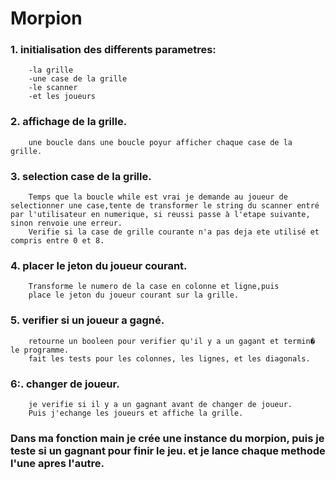 # Morpion

### 1. initialisation des differents parametres:
		-la grille
		-une case de la grille
		-le scanner
		-et les joueurs
		
### 2. affichage de la grille.
		une boucle dans une boucle poyur afficher chaque case de la grille.
		
### 3. selection case de la grille.
		Temps que la boucle while est vrai je demande au joueur de selectionner une case,tente de transformer le string du scanner entré par l'utilisateur en numerique, si reussi passe à l'etape suivante, sinon renvoie une erreur.
		Verifie si la case de grille courante n'a pas deja ete utilisé et compris entre 0 et 8.
		
### 4. placer le jeton du joueur courant.
		Transforme le numero de la case en colonne et ligne,puis
		place le jeton du joueur courant sur la grille.
		
### 5. verifier si un joueur a gagné.
		retourne un booleen pour verifier qu'il y a un gagant et termin� le programme.
		fait les tests pour les colonnes, les lignes, et les diagonals.
		
### 6:. changer de joueur.
		je verifie si il y a un gagnant avant de changer de joueur.
		Puis j'echange les joueurs et affiche la grille.
		
		

		
### Dans ma fonction main je crée une instance du morpion, puis je teste si un gagnant pour finir le jeu. et je lance chaque methode l'une apres l'autre.
	